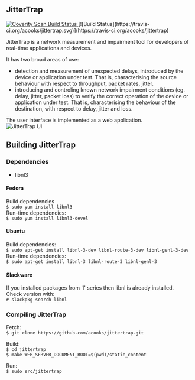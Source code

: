 ## JitterTrap

<a href="https://scan.coverity.com/projects/4088">
  <img alt="Coverity Scan Build Status"
       src="https://scan.coverity.com/projects/4088/badge.svg"/>
</a>
[![Build Status](https://travis-ci.org/acooks/jittertrap.svg)](https://travis-ci.org/acooks/jittertrap)

JitterTrap is a network measurement and impairment tool for developers of real-time applications and devices.

It has two broad areas of use:
* detection and measurement of unexpected delays, introduced by the device or application under test. That is, characterising the source behaviour with respect to throughput, packet rates, jitter.
* introducing and controling known network impairment conditions (eg. delay, jitter, packet loss) to verify the correct operation of the device or application under test. That is, characterising the behaviour of the destination, with respect to delay, jitter and loss.

The user interface is implemented as a web application.  
![JitterTrap UI](/docs/screenshots/jittertrap1.png?raw=true "JitterTrap Interface")

## Building JitterTrap
### Dependencies
* libnl3

#### Fedora  
Build dependencies  
`$ sudo yum install libnl3`  
Run-time dependencies:  
`$ sudo yum install libnl3-devel`

#### Ubuntu  
Build dependencies:  
`$ sudo apt-get install libnl-3-dev libnl-route-3-dev libnl-genl-3-dev`  
Run-time dependencies:  
`$ sudo apt-get install libnl-3 libnl-route-3 libnl-genl-3`

#### Slackware  
If you installed packages from 'l' series then libnl is already installed.  
Check version with:  
`# slackpkg search libnl`

### Compiling JitterTrap

Fetch:  
`$ git clone https://github.com/acooks/jittertrap.git`  

Build:  
`$ cd jittertrap`  
`$ make WEB_SERVER_DOCUMENT_ROOT=$(pwd)/static_content`

Run:  
`$ sudo src/jittertrap
`
